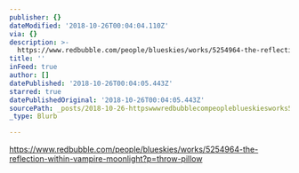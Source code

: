 ```yaml
---
publisher: {}
dateModified: '2018-10-26T00:04:04.110Z'
via: {}
description: >-
  https://www.redbubble.com/people/blueskies/works/5254964-the-reflection-within-vampire-moonlight?p=throw-pillow 
title: ''
inFeed: true
author: []
datePublished: '2018-10-26T00:04:05.443Z'
starred: true
datePublishedOriginal: '2018-10-26T00:04:05.443Z'
sourcePath: _posts/2018-10-26-httpswwwredbubblecompeopleblueskiesworks5254964-the.md
_type: Blurb

---
```

https://www.redbubble.com/people/blueskies/works/5254964-the-reflection-within-vampire-moonlight?p=throw-pillow
